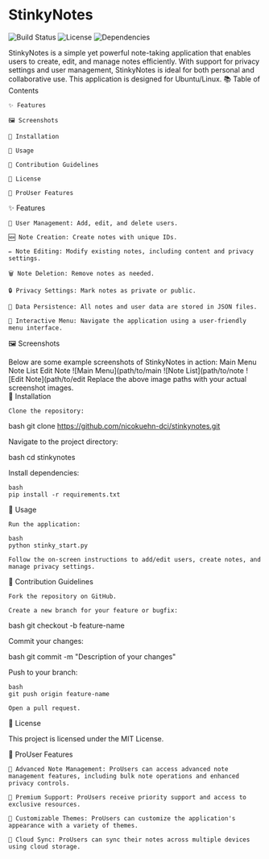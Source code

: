 # StinkyNotes

![Build Status](https://img.shields.io/badge/build-passing-brightgreen) ![License](https://img.shields.io/badge/license-MIT-blue) ![Dependencies](https://img.shields.io/badge/dependencies-up%20to%20date-brightgreen)


StinkyNotes is a simple yet powerful note-taking application that enables users to create, edit, and manage notes efficiently. With support for privacy settings and user management, StinkyNotes is ideal for both personal and collaborative use. This application is designed for Ubuntu/Linux.
📚 Table of Contents

    ✨ Features

    🖼️ Screenshots

    🚀 Installation

    🎯 Usage

    🤝 Contribution Guidelines

    📄 License

    💼 ProUser Features

✨ Features

    👥 User Management: Add, edit, and delete users.

    🆕 Note Creation: Create notes with unique IDs.

    ✏️ Note Editing: Modify existing notes, including content and privacy settings.

    🗑️ Note Deletion: Remove notes as needed.

    🔒 Privacy Settings: Mark notes as private or public.

    💾 Data Persistence: All notes and user data are stored in JSON files.

    🧭 Interactive Menu: Navigate the application using a user-friendly menu interface.

🖼️ Screenshots

Below are some example screenshots of StinkyNotes in action:
Main Menu	Note List	Edit Note
![Main Menu](path/to/main ![Note List](path/to/note ![Edit Note](path/to/edit Replace the above image paths with your actual screenshot images.		
🚀 Installation

    Clone the repository:

bash
git clone https://github.com/nicokuehn-dci/stinkynotes.git

Navigate to the project directory:

bash
cd stinkynotes

Install dependencies:

    bash
    pip install -r requirements.txt

🎯 Usage

    Run the application:

    bash
    python stinky_start.py

    Follow the on-screen instructions to add/edit users, create notes, and manage privacy settings.

🤝 Contribution Guidelines

    Fork the repository on GitHub.

    Create a new branch for your feature or bugfix:

bash
git checkout -b feature-name

Commit your changes:

bash
git commit -m "Description of your changes"

Push to your branch:

    bash
    git push origin feature-name

    Open a pull request.

📄 License

This project is licensed under the MIT License.

💼 ProUser Features

    💼 Advanced Note Management: ProUsers can access advanced note management features, including bulk note operations and enhanced privacy controls.

    💼 Premium Support: ProUsers receive priority support and access to exclusive resources.

    💼 Customizable Themes: ProUsers can customize the application's appearance with a variety of themes.

    💼 Cloud Sync: ProUsers can sync their notes across multiple devices using cloud storage.
